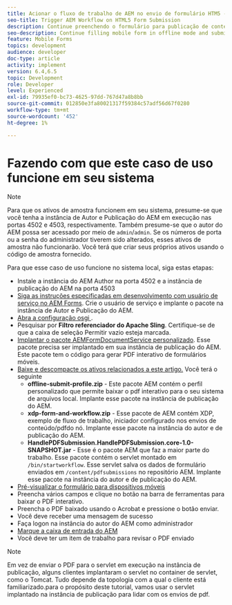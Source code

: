 ```yaml
---
title: Acionar o fluxo de trabalho de AEM no envio de formulário HTM5 - fazendo com que o caso de uso funcione
seo-title: Trigger AEM Workflow on HTML5 Form Submission
description: Continue preenchendo o formulário para publicação de conteúdo para dispositivos móveis no modo offline e envie o formulário para publicação de conteúdo para dispositivos móveis para acionar o fluxo de trabalho do AEM
seo-description: Continue filling mobile form in offline mode and submit mobile form to trigger AEM workflow
feature: Mobile Forms
topics: development
audience: developer
doc-type: article
activity: implement
version: 6.4,6.5
topic: Development
role: Developer
level: Experienced
exl-id: 79935ef0-bc73-4625-97dd-767d47a8b8bb
source-git-commit: 012850e3fa80021317f59384c57adf56d67f0280
workflow-type: tm+mt
source-wordcount: '452'
ht-degree: 1%

---
```


# Fazendo com que este caso de uso funcione em seu sistema

>[!NOTE]
>
>Para que os ativos de amostra funcionem em seu sistema, presume-se que você tenha a instância de Autor e Publicação do AEM em execução nas portas 4502 e 4503, respectivamente. Também presume-se que o autor do AEM possa ser acessado por meio de `admin`/`admin`. Se os números de porta ou a senha do administrador tiverem sido alterados, esses ativos de amostra não funcionarão. Você terá que criar seus próprios ativos usando o código de amostra fornecido.

Para que esse caso de uso funcione no sistema local, siga estas etapas:

* Instale a instância do AEM Author na porta 4502 e a instância de publicação do AEM na porta 4503
* [Siga as instruções especificadas em desenvolvimento com usuário de serviço no AEM Forms](https://experienceleague.adobe.com/docs/experience-manager-learn/forms/adaptive-forms/service-user-tutorial-develop.html). Crie o usuário de serviço e implante o pacote na instância de Autor e Publicação do AEM.
* [Abra a configuração osgi ](http://localhost:4503/system/console/configMgr).
* Pesquisar por  **Filtro referenciador do Apache Sling**. Certifique-se de que a caixa de seleção Permitir vazio esteja marcada.
* [Implantar o pacote AEMFormDocumentService personalizado](/help/forms/assets/common-osgi-bundles/AEMFormsDocumentServices.core-1.0-SNAPSHOT.jar). Esse pacote precisa ser implantado em sua instância de publicação do AEM. Este pacote tem o código para gerar PDF interativo de formulários móveis.
* [Baixe e descompacte os ativos relacionados a este artigo.](assets/offline-pdf-submission-assets.zip) Você terá o seguinte
   * **offline-submit-profile.zip** - Este pacote AEM contém o perfil personalizado que permite baixar o pdf interativo para o seu sistema de arquivos local. Implante esse pacote na instância de publicação do AEM.
   * **xdp-form-and-workflow.zip** - Esse pacote de AEM contém XDP, exemplo de fluxo de trabalho, iniciador configurado nos envios de conteúdo/pdfdo nó. Implante esse pacote na instância do autor e de publicação do AEM.
   * **HandlePDFSubmission.HandlePDFSubmission.core-1.0-SNAPSHOT.jar** - Esse é o pacote AEM que faz a maior parte do trabalho. Esse pacote contém o servlet montado em `/bin/startworkflow`. Esse servlet salva os dados de formulário enviados em `/content/pdfsubmissions` no repositório AEM. Implante esse pacote na instância do autor e de publicação do AEM.
* [Pré-visualizar o formulário para dispositivos móveis](http://localhost:4503/content/dam/formsanddocuments/testsubmision.xdp/jcr:content)
* Preencha vários campos e clique no botão na barra de ferramentas para baixar o PDF interativo.
* Preencha o PDF baixado usando o Acrobat e pressione o botão enviar.
* Você deve receber uma mensagem de sucesso
* Faça logon na instância do autor do AEM como administrador
* [Marque a caixa de entrada do AEM](http://localhost:4502/aem/inbox)
* Você deve ter um item de trabalho para revisar o PDF enviado

>[!NOTE]
>
>Em vez de enviar o PDF para o servlet em execução na instância de publicação, alguns clientes implantaram o servlet no container de servlet, como o Tomcat. Tudo depende da topologia com a qual o cliente está familiarizado.para o propósito deste tutorial, vamos usar o servlet implantado na instância de publicação para lidar com os envios de pdf.

